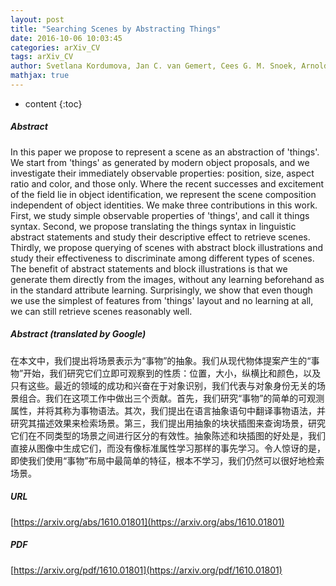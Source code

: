 ```yaml
---
layout: post
title: "Searching Scenes by Abstracting Things"
date: 2016-10-06 10:03:45
categories: arXiv_CV
tags: arXiv_CV
author: Svetlana Kordumova, Jan C. van Gemert, Cees G. M. Snoek, Arnold W. M. Smeulders
mathjax: true
---
```


* content
{:toc}

##### Abstract
In this paper we propose to represent a scene as an abstraction of 'things'. We start from 'things' as generated by modern object proposals, and we investigate their immediately observable properties: position, size, aspect ratio and color, and those only. Where the recent successes and excitement of the field lie in object identification, we represent the scene composition independent of object identities. We make three contributions in this work. First, we study simple observable properties of 'things', and call it things syntax. Second, we propose translating the things syntax in linguistic abstract statements and study their descriptive effect to retrieve scenes. Thirdly, we propose querying of scenes with abstract block illustrations and study their effectiveness to discriminate among different types of scenes. The benefit of abstract statements and block illustrations is that we generate them directly from the images, without any learning beforehand as in the standard attribute learning. Surprisingly, we show that even though we use the simplest of features from 'things' layout and no learning at all, we can still retrieve scenes reasonably well.

##### Abstract (translated by Google)
在本文中，我们提出将场景表示为“事物”的抽象。我们从现代物体提案产生的“事物”开始，我们研究它们立即可观察到的性质：位置，大小，纵横比和颜色，以及只有这些。最近的领域的成功和兴奋在于对象识别，我们代表与对象身份无关的场景组合。我们在这项工作中做出三个贡献。首先，我们研究“事物”的简单的可观测属性，并将其称为事物语法。其次，我们提出在语言抽象语句中翻译事物语法，并研究其描述效果来检索场景。第三，我们提出用抽象的块状插图来查询场景，研究它们在不同类型的场景之间进行区分的有效性。抽象陈述和块插图的好处是，我们直接从图像中生成它们，而没有像标准属性学习那样的事先学习。令人惊讶的是，即使我们使用“事物”布局中最简单的特征，根本不学习，我们仍然可以很好地检索场景。

##### URL
[https://arxiv.org/abs/1610.01801](https://arxiv.org/abs/1610.01801)

##### PDF
[https://arxiv.org/pdf/1610.01801](https://arxiv.org/pdf/1610.01801)

